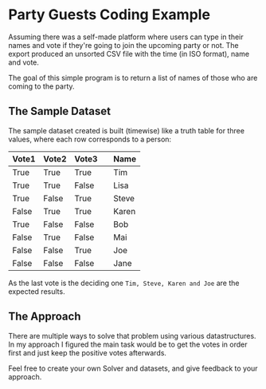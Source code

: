 # Party Guests Coding Example

Assuming there was a self-made platform where users can type in their names
and vote if they're going to join the upcoming party or not.
The export produced an unsorted CSV file with the time (in ISO format), name and vote.

The goal of this simple program is to return a list of names of those who are coming to the party.

## The Sample Dataset

The sample dataset created is built (timewise) like a truth table for three values, 
where each row corresponds to a person:

| Vote1 | Vote2 | Vote3 |   | Name  |
|-------|-------|-------|---|-------|
| True  | True  | True  |   | Tim   |
| True  | True  | False |   | Lisa  |
| True  | False | True  |   | Steve |
| False | True  | True  |   | Karen |
| True  | False | False |   | Bob   |
| False | True  | False |   | Mai   |
| False | False | True  |   | Joe   |
| False | False | False |   | Jane  |

As the last vote is the deciding one `Tim, Steve, Karen and Joe` are the expected results.

## The Approach

There are multiple ways to solve that problem using various datastructures.
In my approach I figured the main task would be to get the votes in order first and just keep the positive votes afterwards.

Feel free to create your own Solver and datasets, and give feedback to your approach.
